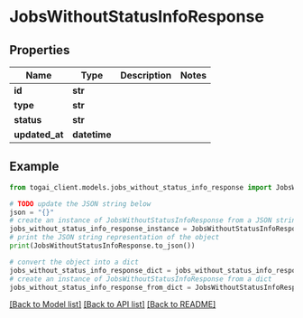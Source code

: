 # JobsWithoutStatusInfoResponse


## Properties

Name | Type | Description | Notes
------------ | ------------- | ------------- | -------------
**id** | **str** |  | 
**type** | **str** |  | 
**status** | **str** |  | 
**updated_at** | **datetime** |  | 

## Example

```python
from togai_client.models.jobs_without_status_info_response import JobsWithoutStatusInfoResponse

# TODO update the JSON string below
json = "{}"
# create an instance of JobsWithoutStatusInfoResponse from a JSON string
jobs_without_status_info_response_instance = JobsWithoutStatusInfoResponse.from_json(json)
# print the JSON string representation of the object
print(JobsWithoutStatusInfoResponse.to_json())

# convert the object into a dict
jobs_without_status_info_response_dict = jobs_without_status_info_response_instance.to_dict()
# create an instance of JobsWithoutStatusInfoResponse from a dict
jobs_without_status_info_response_from_dict = JobsWithoutStatusInfoResponse.from_dict(jobs_without_status_info_response_dict)
```
[[Back to Model list]](../README.md#documentation-for-models) [[Back to API list]](../README.md#documentation-for-api-endpoints) [[Back to README]](../README.md)


